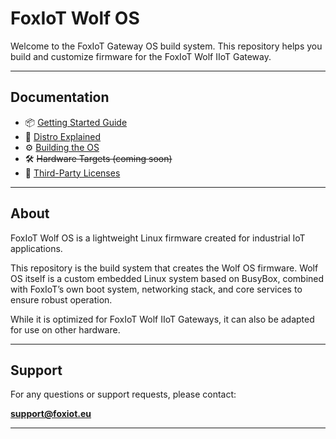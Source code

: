 # FoxIoT Wolf OS

Welcome to the FoxIoT Gateway OS build system. This repository helps you build and customize firmware for the FoxIoT Wolf IIoT Gateway.

---

## Documentation

- 📦 [Getting Started Guide](docs/getting_started.md)
- 📁 [Distro Explained](docs/distro_explained.md)
- ⚙️ [Building the OS](docs/building.md)
- 🛠️ ~~Hardware Targets (coming soon)~~
- 📜 [Third-Party Licenses](docs/licenses.md)

---

## About

FoxIoT Wolf OS is a lightweight Linux firmware created for industrial IoT applications.

This repository is the build system that creates the Wolf OS firmware. Wolf OS itself is a custom embedded Linux system based on BusyBox, combined with FoxIoT’s own boot system, networking stack, and core services to ensure robust operation.

While it is optimized for FoxIoT Wolf IIoT Gateways, it can also be adapted for use on other hardware.

---

## Support

For any questions or support requests, please contact:

**support@foxiot.eu**

---

